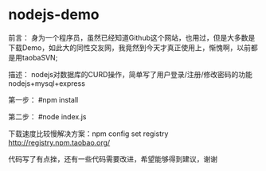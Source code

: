 # nodejs-demo
前言：
身为一个程序员，虽然已经知道Github这个网站，也用过，但是大多数是下载Demo，如此大的同性交友网，我竟然到今天才真正使用上，惭愧啊，以前都是用taobaSVN;
 
描述： 
nodejs对数据库的CURD操作，简单写了用户登录/注册/修改密码的功能
nodejs+mysql+express

第一步：
#npm install

第二步：
#node index.js

下载速度比较慢解决方案：npm config set registry http://registry.npm.taobao.org/

代码写了有点挫，还有一些代码需要改进，希望能够得到建议，谢谢
